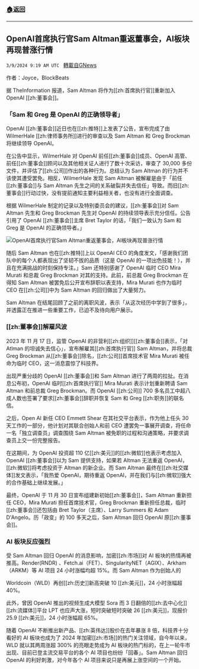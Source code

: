 ###  [:house:返回](README.md)
---


## OpenAI首席执行官Sam Altman重返董事会，AI板块再现普涨行情
`3/9/2024 9:19 AM UTC ` [轉載自GNews](https://gnews.org/articles/2379500)

作者：Joyce，BlockBeats

据 TheInformation 报道，Sam Altman 将作为[[zh:首席执行官]]重新加入 OpenAI [[zh:董事会]]。

### 「Sam 和 Greg 是 OpenAI 的正确领导者」

OpenAI [[zh:董事会]]近日也在[[zh:推特]]上发表了公告，宣布完成了由 WilmerHale [[zh:律师事务所]]进行的审查以及 Sam Altman 和 Greg Brockman 将继续领导 OpenAI。

在公告中显示，WilmerHale 对 OpenAI 前任[[zh:董事会]]成员、OpenAI 高管、前任[[zh:董事会]]顾问以及其他相关证人进行了数十次采访，审查了 30,000 多份文件，并评估了[[zh:公司]]作出的各种行为。总结认为 Sam Altman 的行为并不该使其遭受罢免。相反，WilmerHale 发现 Sam Altman 被解雇是由于「前任[[zh:董事会]]与 Sam Altman 先生之间的关系破裂并失去信任」导致。而旧[[zh:董事会]]行动过快，没有提前通知主要利益相关者，也没有进行全面调查。

根据 WilmerHale 制定的记录以及特别委员会的建议，[[zh:董事会]]对 Sam Altman 先生和 Greg Brockman 先生对 OpenAI 的持续领导表示充分信任。公告引用了 OpenAI [[zh:董事会]]主席 Bret Taylor 的话，「我们一致认为 Sam 和 Greg 是 OpenAI 的正确领导者。」

![OpenAI首席执行官Sam Altman重返董事会，AI板块再现普涨行情](https://cdn-img.panewslab.com//panews/2022/3/9/images/70452fcba9a4c7ae6a41608f7f68e047.webp "OpenAI首席执行官Sam Altman重返董事会，AI板块再现普涨行情")

随后 Sam Altman 也在[[zh:推特]]上以 OpenAI CEO 的角度发文，「感谢我们团队中的每个人都表现出了坚韧不拔的品质（这是 OpenAI 的一项出色技能！），并且在充满挑战的时刻保持专注。」Sam 还特别感谢了 OpenAI 临时 CEO Mira Murati 和总裁 Greg Brockman 对其的支持。此前，前总裁 Greg Brockman 在得知 Sam Altman 被罢免后公开宣布辞职以表支持，Mira Murati 也作为临时 CEO 在[[zh:公司]]中为 Sam Altman 的回归做出了大量努力。

Sam Altman 在结尾回顾了之前的离职风波，表示「从这次经历中学到了很多」，并透露正在推进一些重要工作，已迫不及待向用户展示。

### [[zh:董事会]]解雇风波

2023 年 11 月 17 日，监管 OpenAI 的非营利[[zh:组织]][[zh:董事会]]表示，「对 Atlman 的坦诚失去信心」，宣布解雇其[[zh:首席执行官]] Sam Altman，并将总裁 Greg Brockman 从[[zh:董事会]]除名，[[zh:公司]]首席技术官 Mira Murati 被任命为临时 CEO，这一消息震惊了科技界。

出现严重分歧的 OpenAI [[zh:董事会]]和 Sam Altman 进行了两周的拉扯。在消息公布初，OpenAI 临时[[zh:首席执行官]] Mira Murati 表示计划重新聘请 Sam Altman 和前总裁 Greg Brockman。而 OpenAI [[zh:公司]] 700 多名员工中超八成人数也签署了要求[[zh:董事会]]辞职并恢复 Sam 和 Greg [[zh:职务]]的联名信。

之后，Open AI 新任 CEO Emmett Shear 在其社交平台表示，作为他上任头 30 天工作的一部分，他计划对其联合创始人和前 CEO 遭罢免一事展开调查，将任命一名「独立调查员」调查围绕 Sam Altman 被免职的过程和沟通策略，并要求调查员上交一份完整报告。

在这期间，为 OpenAI 投资超 110 亿[[zh:美元]]的[[zh:微软]]也表示考虑加入 OpenAI [[zh:董事会]]以为 Sam 提供支持，如果若 Altman 无法重返 OpenAI，[[zh:微软]]将考虑投资于 Altman 的新企业。而 Sam Altman 最终在[[zh:社交媒体]]发文表示，「我热爱 OpenAI，期待重返 OpenAI，并在我们与[[zh:微软]]强大的合作基础上继续发展。」

最终，OpenAI 于 11 月 30 日宣布组建新初始[[zh:董事会]]，Sam Altman 重新担任 CEO，Mira Murati 担任首席技术官，Greg Brockman 重新担任总裁，临时[[zh:董事会]]还包括由 Bret Taylor（主席）、Larry Summers 和 Adam D&#39;Angelo。历「政变」的 100 多天之后，Sam Altman 回归 OpenAI 原[[zh:董事会]]。

### AI 板块反应强烈

受 Sam Altman 回归 OpenAI 的消息影响，加密[[zh:市场]]对 AI 板块的热情再被推高。Render(RNDR) 、Fetch.ai（FET）、SingularityNET（AGIX）、Arkham（ARKM）等 AI 项目 24 小时涨幅均超 15%。而 Sam Altman 作为创始人的

Worldcoin（WLD）再创[[zh:历史]]新高突破 10 [[zh:美元]]，24 小时涨幅超 40%。

此外，曾因 OpenAI 推出的视频生成大模型 Sora 而 3 日翻倍的[[zh:去中心化]][[zh:流媒体]]平台 LPT 也应声大涨，短时突破短时突破 26 [[zh:美元]]，现报价 25.9 [[zh:美元]]，24 小时涨幅超 65%。

随着 OpenAI 不断推出新产品、[[zh:英伟达]]股价在去年暴涨 8 倍，科技界十分看好的 AI 板块也成为了 2024 年加密[[zh:市场]]的热门关注领域，自今年以来，WLD 就以其两周涨超 300% 的亮眼走势成为 AI 板块的热门标的，在上一轮牛市出现、目前已登主流交易平台的各个 AI 项目也纷纷「回春」。Sam Altman 回归 OpenAI 的利好刺激，对今年各个 AI 项目来说只是再展上涨空间的一个开始。
